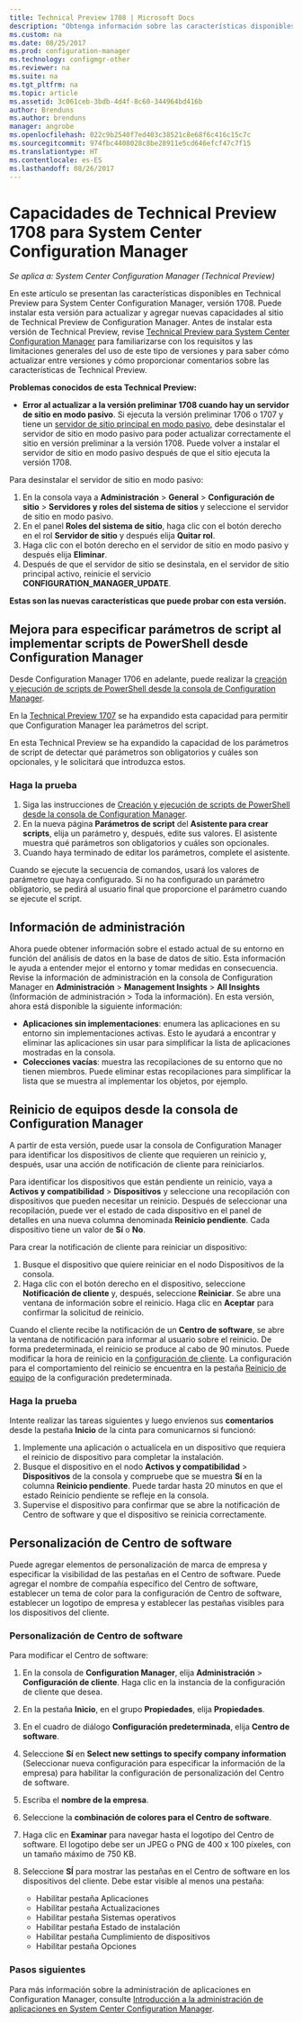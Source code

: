 ```yaml
---
title: Technical Preview 1708 | Microsoft Docs
description: "Obtenga información sobre las características disponibles en la versión 1708 de Technical Preview para System Center Configuration Manager."
ms.custom: na
ms.date: 08/25/2017
ms.prod: configuration-manager
ms.technology: configmgr-other
ms.reviewer: na
ms.suite: na
ms.tgt_pltfrm: na
ms.topic: article
ms.assetid: 3c061ceb-3bdb-4d4f-8c60-344964bd416b
author: Brenduns
ms.author: brenduns
manager: angrobe
ms.openlocfilehash: 022c9b2540f7ed403c38521c8e68f6c416c15c7c
ms.sourcegitcommit: 974fbc4408028c8be28911e5cd646efcf47c7f15
ms.translationtype: HT
ms.contentlocale: es-ES
ms.lasthandoff: 08/26/2017
---
```

# <a name="capabilities-in-technical-preview-1708-for-system-center-configuration-manager"></a>Capacidades de Technical Preview 1708 para System Center Configuration Manager

*Se aplica a: System Center Configuration Manager (Technical Preview)*

En este artículo se presentan las características disponibles en Technical Preview para System Center Configuration Manager, versión 1708. Puede instalar esta versión para actualizar y agregar nuevas capacidades al sitio de Technical Preview de Configuration Manager. Antes de instalar esta versión de Technical Preview, revise [Technical Preview para System Center Configuration Manager](../../core/get-started/technical-preview.md) para familiarizarse con los requisitos y las limitaciones generales del uso de este tipo de versiones y para saber cómo actualizar entre versiones y cómo proporcionar comentarios sobre las características de Technical Preview.     


<!--  Known Issues Template   
**Known Issues in this Technical Preview:**
-   **Issue Name**. Details
    Workaround details.
-->
**Problemas conocidos de esta Technical Preview:**
-   **Error al actualizar a la versión preliminar 1708 cuando hay un servidor de sitio en modo pasivo**. Si ejecuta la versión preliminar 1706 o 1707 y tiene un [servidor de sitio principal en modo pasivo](/sccm/core/get-started/capabilities-in-technical-preview-1706#site-server-role-high-availability), debe desinstalar el servidor de sitio en modo pasivo para poder actualizar correctamente el sitio en versión preliminar a la versión 1708. Puede volver a instalar el servidor de sitio en modo pasivo después de que el sitio ejecuta la versión 1708.

  Para desinstalar el servidor de sitio en modo pasivo:
  1. En la consola vaya a **Administración** > **General** > **Configuración de sitio** > **Servidores y roles del sistema de sitios** y seleccione el servidor de sitio en modo pasivo.
  2. En el panel **Roles del sistema de sitio**, haga clic con el botón derecho en el rol **Servidor de sitio** y después elija **Quitar rol**.
  3. Haga clic con el botón derecho en el servidor de sitio en modo pasivo y después elija **Eliminar**.
  4. Después de que el servidor de sitio se desinstala, en el servidor de sitio principal activo, reinicie el servicio **CONFIGURATION_MANAGER_UPDATE**.




**Estas son las nuevas características que puede probar con esta versión.**  

<!--  Rough Section Template
##  FEATURE

### Procedure 1
### Try it out!  
 Try to complete the following tasks and then send us **Feedback** from the **Home** tab of the Ribbon to let us know how it worked:
 -  Task 1
 -  Task 2              
-->

## <a name="improvements-for-specifying-script-parameters-when-you-deploy-powershell-scripts-from-configuration-manager"></a>Mejora para especificar parámetros de script al implementar scripts de PowerShell desde Configuration Manager
<!-- 1236459 -->

Desde Configuration Manager 1706 en adelante, puede realizar la [creación y ejecución de scripts de PowerShell desde la consola de Configuration Manager](/sccm/apps/deploy-use/create-deploy-scripts).

En la [Technical Preview 1707](/sccm/core/get-started/capabilities-in-technical-preview-1707#add-parameters-when-you-deploy-powershell-scripts-from-configuration-manager) se ha expandido esta capacidad para permitir que Configuration Manager lea parámetros del script.

En esta Technical Preview se ha expandido la capacidad de los parámetros de script de detectar qué parámetros son obligatorios y cuáles son opcionales, y le solicitará que introduzca estos.

### <a name="try-it-out"></a>Haga la prueba

1. Siga las instrucciones de [Creación y ejecución de scripts de PowerShell desde la consola de Configuration Manager](/sccm/apps/deploy-use/create-deploy-scripts).
2. En la nueva página **Parámetros de script** del **Asistente para crear scripts**, elija un parámetro y, después, edite sus valores.
El asistente muestra qué parámetros son obligatorios y cuáles son opcionales.
4. Cuando haya terminado de editar los parámetros, complete el asistente.

Cuando se ejecute la secuencia de comandos, usará los valores de parámetro que haya configurado. Si no ha configurado un parámetro obligatorio, se pedirá al usuario final que proporcione el parámetro cuando se ejecute el script.

## <a name="management-insights"></a>Información de administración
<!-- 1353967 -->
Ahora puede obtener información sobre el estado actual de su entorno en función del análisis de datos en la base de datos de sitio. Esta información le ayuda a entender mejor el entorno y tomar medidas en consecuencia. Revise la información de administración en la consola de Configuration Manager en **Administración** > **Management Insights** > **All Insights** (Información de administración > Toda la información). En esta versión, ahora está disponible la siguiente información:

- **Aplicaciones sin implementaciones**: enumera las aplicaciones en su entorno sin implementaciones activas. Esto le ayudará a encontrar y eliminar las aplicaciones sin usar para simplificar la lista de aplicaciones mostradas en la consola.
- **Colecciones vacías**: muestra las recopilaciones de su entorno que no tienen miembros. Puede eliminar estas recopilaciones para simplificar la lista que se muestra al implementar los objetos, por ejemplo.


## <a name="restart-computers-from-the-configuration-manager-console"></a>Reinicio de equipos desde la consola de Configuration Manager   
<!-- 1356283 -->
A partir de esta versión, puede usar la consola de Configuration Manager para identificar los dispositivos de cliente que requieren un reinicio y, después, usar una acción de notificación de cliente para reiniciarlos.

Para identificar los dispositivos que están pendiente un reinicio, vaya a **Activos y compatibilidad** > **Dispositivos** y seleccione una recopilación con dispositivos que pueden necesitar un reinicio. Después de seleccionar una recopilación, puede ver el estado de cada dispositivo en el panel de detalles en una nueva columna denominada **Reinicio pendiente**. Cada dispositivo tiene un valor de **Sí** o **No**.

Para crear la notificación de cliente para reiniciar un dispositivo:
1.  Busque el dispositivo que quiere reiniciar en el nodo Dispositivos de la consola.
2.  Haga clic con el botón derecho en el dispositivo, seleccione **Notificación de cliente** y, después, seleccione **Reiniciar**. Se abre una ventana de información sobre el reinicio. Haga clic en **Aceptar** para confirmar la solicitud de reinicio.

Cuando el cliente recibe la notificación de un **Centro de software**, se abre la ventana de notificación para informar al usuario sobre el reinicio. De forma predeterminada, el reinicio se produce al cabo de 90 minutos. Puede modificar la hora de reinicio en la [configuración de cliente](/sccm/core/clients/deploy/configure-client-settings). La configuración para el comportamiento del reinicio se encuentra en la pestaña [Reinicio de equipo](/sccm/core/clients/deploy/about-client-settings#computer-restart) de la configuración predeterminada.


### <a name="try-it-out"></a>Haga la prueba
Intente realizar las tareas siguientes y luego envíenos sus **comentarios** desde la pestaña **Inicio** de la cinta para comunicarnos si funcionó:
1.  Implemente una aplicación o actualícela en un dispositivo que requiera el reinicio de dispositivo para completar la instalación.
2.  Busque el dispositivo en el nodo **Activos y compatibilidad** > **Dispositivos** de la consola y compruebe que se muestra **Sí** en la columna **Reinicio pendiente**. Puede tardar hasta 20 minutos en que el estado Reinicio pendiente se refleje en la consola.
3.  Supervise el dispositivo para confirmar que se abre la notificación de Centro de software y que el dispositivo se reinicia correctamente.


## <a name="software-center-customization"></a>Personalización de Centro de software
<!-- 1351224 -->
Puede agregar elementos de personalización de marca de empresa y especificar la visibilidad de las pestañas en el Centro de software. Puede agregar el nombre de compañía específico del Centro de software, establecer un tema de color para la configuración de Centro de software, establecer un logotipo de empresa y establecer las pestañas visibles para los dispositivos del cliente.

### <a name="customize-software-center"></a>Personalización de Centro de software

Para modificar el Centro de software:

1. En la consola de **Configuration Manager**, elija **Administración** > **Configuración de cliente**. Haga clic en la instancia de la configuración de cliente que desea.
2. En la pestaña **Inicio**, en el grupo **Propiedades**, elija **Propiedades**.
3. En el cuadro de diálogo **Configuración predeterminada**, elija **Centro de software**.
4. Seleccione **Sí** en **Select new settings to specify company information** (Seleccionar nueva configuración para especificar la información de la empresa) para habilitar la configuración de personalización del Centro de software.
5. Escriba el **nombre de la empresa**.
6. Seleccione la **combinación de colores para el Centro de software**.
7. Haga clic en **Examinar** para navegar hasta el logotipo del Centro de software. El logotipo debe ser un JPEG o PNG de 400 x 100 píxeles, con un tamaño máximo de 750 KB.
8. Seleccione **SÍ** para mostrar las pestañas en el Centro de software en los dispositivos del cliente. Debe estar visible al menos una pestaña:

    -  Habilitar pestaña Aplicaciones
    -  Habilitar pestaña Actualizaciones
    -  Habilitar pestaña Sistemas operativos
    -  Habilitar pestaña Estado de instalación
    -  Habilitar pestaña Cumplimiento de dispositivos
    -  Habilitar pestaña Opciones

### <a name="next-steps"></a>Pasos siguientes

Para más información sobre la administración de aplicaciones en Configuration Manager, consulte [Introducción a la administración de aplicaciones en System Center Configuration Manager](\sccm\apps\understand\introduction-to-application-management).

